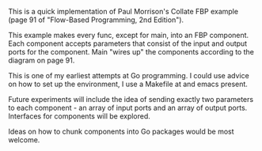 This is a quick implementation of Paul Morrison's Collate FBP example (page 91 of "Flow-Based Programming, 2nd Edition").

This example makes every func, except for main, into an FBP component.  Each component accepts parameters that consist of the input and output ports for the component.  Main "wires up" the components according to the diagram on page 91.

This is one of my earliest attempts at Go programming.  I could use advice on how to set up the environment, I use a Makefile at and emacs present.

Future experiments will include the idea of sending exactly two parameters to each component - an array of input ports and an array of output ports.  Interfaces for components will be explored.

Ideas on how to chunk components into Go packages would be most welcome.